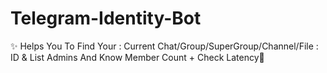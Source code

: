# Telegram-Identity-Bot
✨ Helps You To Find Your : Current Chat/Group/SuperGroup/Channel/File :  ID &amp; List Admins And Know Member Count  + Check Latency💚
